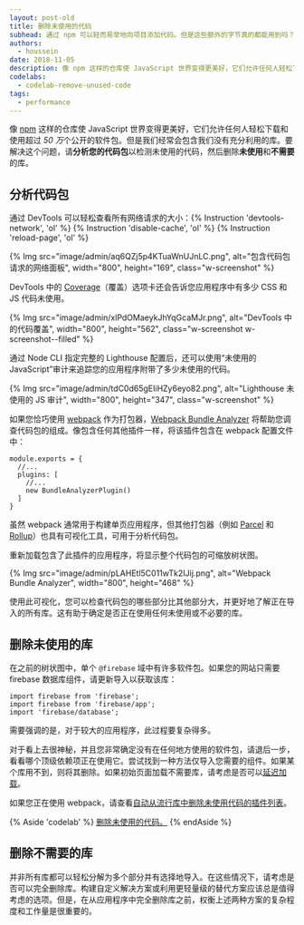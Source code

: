 ```yaml
---
layout: post-old
title: 删除未使用的代码
subhead: 通过 npm 可以轻而易举地向项目添加代码。但是这些额外的字节真的都能用到吗？
authors:
  - houssein
date: 2018-11-05
description: 像 npm 这样的仓库使 JavaScript 世界变得更美好，它们允许任何人轻松下载和使用超过 50 万个公开的软件包。但是我们经常会包含我们没有充分利用的库。要解决这个问题，请分析您的代码包以检测未使用的代码。
codelabs:
  - codelab-remove-unused-code
tags:
  - performance
---
```


像 [npm](https://docs.npmjs.com/getting-started/what-is-npm) 这样的仓库使 JavaScript 世界变得更美好，它们允许任何人轻松下载和使用超过 *50 万*个公开的软件包。但是我们经常会包含我们没有充分利用的库。要解决这个问题，请**分析您的代码包**以检测未使用的代码，然后删除**未使用**和**不需要**的库。

## 分析代码包

通过 DevTools 可以轻松查看所有网络请求的大小：{% Instruction 'devtools-network', 'ol' %} {% Instruction 'disable-cache', 'ol' %} {% Instruction 'reload-page', 'ol' %}

{% Img src="image/admin/aq6QZj5p4KTuaWnUJnLC.png", alt="包含代码包请求的网络面板", width="800", height="169", class="w-screenshot" %}

DevTools 中的 [Coverage](https://developer.chrome.com/docs/devtools/coverage/)（覆盖）选项卡还会告诉您应用程序中有多少 CSS 和 JS 代码未使用。

{% Img src="image/admin/xlPdOMaeykJhYqGcaMJr.png", alt="DevTools 中的代码覆盖", width="800", height="562", class="w-screenshot w-screenshot--filled" %}

通过 Node CLI 指定完整的 Lighthouse 配置后，还可以使用“未使用的 JavaScript”审计来追踪您的应用程序附带了多少未使用的代码。

{% Img src="image/admin/tdC0d65gEIiHZy6eyo82.png", alt="Lighthouse 未使用的 JS 审计", width="800", height="347", class="w-screenshot" %}

如果您恰巧使用 [webpack](https://webpack.js.org/) 作为打包器，[Webpack Bundle Analyzer](https://github.com/webpack-contrib/webpack-bundle-analyzer) 将帮助您调查代码包的组成。像包含任何其他插件一样，将该插件包含在 webpack 配置文件中：

```js/4
module.exports = {
  //...
  plugins: [
    //...
    new BundleAnalyzerPlugin()
  ]
}
```

虽然 webpack 通常用于构建单页应用程序，但其他打包器（例如 [Parcel](https://parceljs.org/) 和 [Rollup](https://rollupjs.org/guide/en)）也具有可视化工具，可用于分析代码包。

重新加载包含了此插件的应用程序，将显示整个代码包的可缩放树状图。

{% Img src="image/admin/pLAHEtl5C011wTk2IJij.png", alt="Webpack Bundle Analyzer", width="800", height="468" %}

使用此可视化，您可以检查代码包的哪些部分比其他部分大，并更好地了解正在导入的所有库。这有助于确定是否正在使用任何未使用或不必要的库。

## 删除未使用的库

在之前的树状图中，单个 `@firebase` 域中有许多软件包。如果您的网站只需要 firebase 数据库组件，请更新导入以获取该库：

```js/1-2/0
import firebase from 'firebase';
import firebase from 'firebase/app';
import 'firebase/database';
```

需要强调的是，对于较大的应用程序，此过程要复杂得多。

对于看上去很神秘，并且您非常确定没有在任何地方使用的软件包，请退后一步，看看哪个顶级依赖项正在使用它。尝试找到一种方法仅导入您需要的组件。如果某个库用不到，则将其删除。如果初始页面加载不需要库，请考虑是否可以[延迟加载](/reduce-javascript-payloads-with-code-splitting)。

如果您正在使用 webpack，请查看[自动从流行库中删除未使用代码的插件列表](https://github.com/GoogleChromeLabs/webpack-libs-optimizations)。

{% Aside 'codelab' %} [删除未使用的代码。](/codelab-remove-unused-code) {% endAside %}

## 删除不需要的库

并非所有库都可以轻松分解为多个部分并有选择地导入。在这些情况下，请考虑是否可以完全删除库。构建自定义解决方案或利用更轻量级的替代方案应该总是值得考虑的选项。但是，在从应用程序中完全删除库之前，权衡上述两种方案的复杂程度和工作量是很重要的。
